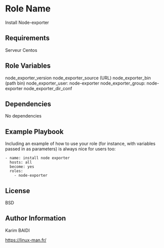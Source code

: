 Role Name
=========

Install Node-exporter

Requirements
------------

Serveur Centos

Role Variables
--------------

node_exporter_version
node_exporter_source (URL)
node_exporter_bin (path bin)
node_exporter_user: node-exporter
node_exporter_group: node-exporter
node_exporter_dir_conf

Dependencies
------------

No dependencies

Example Playbook
----------------

Including an example of how to use your role (for instance, with variables passed in as parameters) is always nice for users too:

    - name: install node exporter
      hosts: all
      become: yes
      roles:
        - node-exporter

License
-------

BSD

Author Information
------------------

Karim BAIDI

https://linux-man.fr/
